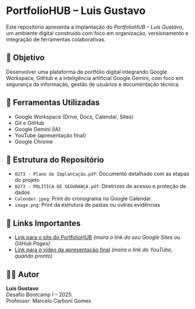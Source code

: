 # PortfolioHUB – Luis Gustavo

Este repositório apresenta a implantação do *PortfolioHUB – Luis Gustavo*, um ambiente digital construído com foco em organização, versionamento e integração de ferramentas colaborativas.

## 🎯 Objetivo
Desenvolver uma plataforma de portfólio digital integrando Google Workspace, GitHub e a inteligência artificial Google Gemini, com foco em segurança da informação, gestão de usuários e documentação técnica.

## 🧰 Ferramentas Utilizadas
- Google Workspace (Drive, Docs, Calendar, Sites)
- Git e GitHub
- Google Gemini (IA)
- YouTube (apresentação final)
- Google Chrome

## 📁 Estrutura do Repositório
- `0273 - Plano de Implantação.pdf`: Documento detalhado com as etapas do projeto
- `0273 - POLÍTICA DE SEGURANÇA.pdf`: Diretrizes de acesso e proteção de dados
- `Calender.jpeg`: Print do cronograma no Google Calendar
- `image.png`: Print da estrutura de pastas ou outras evidências

## 🔗 Links Importantes
- [Link para o site do PortfolioHUB](#) *(insira o link do seu Google Sites ou GitHub Pages)*
- [Link para o vídeo da apresentação final](#) *(insira o link do YouTube, quando pronto)*

## 👨‍💻 Autor
**Luis Gustavo**  
Desafio Bootcamp I – 2025  
Professor: Marcelo Carboni Gomes
